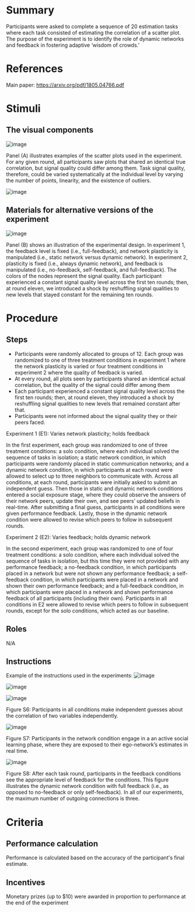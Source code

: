 # Summary
Participants were asked to complete a sequence of 20 estimation tasks where each task consisted of estimating the correlation of a scatter plot. The purpose of the experiment is to identify the role of dynamic networks and feedback in fostering adaptive ‘wisdom of crowds.’

# References
Main paper: https://arxiv.org/pdf/1805.04766.pdf

# Stimuli
## The visual components
![image](https://user-images.githubusercontent.com/74941183/153737967-e026c4e4-fd6a-47d8-9d71-cd69a364eba6.png)

Panel (A) illustrates examples of the scatter plots used in the experiment. For any given round, all participants saw plots that shared an identical true correlation, but signal quality could differ among them. Task signal quality, therefore, could be varied systematically at the individual level by varying the number of points, linearity, and the existence of outliers.

![image](https://user-images.githubusercontent.com/74941183/153737973-f6ee59cd-41e1-4371-891c-2d2dca99c13e.png)

## Materials for alternative versions of the experiment 
![image](https://user-images.githubusercontent.com/74941183/153737949-c2b1193e-e3fe-4c61-8f1a-3867e2d3fb8d.png)

Panel (B) shows an illustration of the experimental design. In experiment 1, the feedback level is fixed (i.e., full-feedback), and network plasticity is manipulated (i.e., static network versus dynamic network). In experiment 2, plasticity is fixed (i.e., always dynamic network), and feedback is manipulated (i.e., no-feedback, self-feedback, and full-feedback). The colors of the nodes represent the signal quality. Each participant experienced a constant signal quality level across the first ten rounds; then, at round eleven, we introduced a shock by reshuffling signal qualities to new levels that stayed constant for the remaining ten rounds.

# Procedure
## Steps
- Participants were randomly allocated to groups of 12. Each group was randomized to one of three treatment conditions in experiment 1 where the network plasticity is varied or four treatment conditions in experiment 2 where the quality of feedback is varied.
- At every round, all plots seen by participants shared an identical actual correlation, but the quality of the signal could differ among them
- Each participant experienced a constant signal quality level across the first ten rounds; then, at round eleven, they introduced a shock by reshuffling signal qualities to new levels that remained constant after that.
- Participants were not informed about the signal quality they or their peers faced.

Experiment 1 (E1): Varies network plasticity; holds feedback

In the first experiment, each group was randomized to one of three treatment conditions: a solo condition, where each individual solved the sequence of tasks in isolation; a static network condition, in which participants were randomly placed in static communication networks; and a dynamic network condition, in which participants at each round were allowed to select up to three neighbors to communicate with. Across all conditions, at each round, participants were initially asked to submit an independent guess. Then those in static and dynamic network conditions entered a social exposure stage, where they could observe the answers of their network peers, update their own, and see peers’ updated beliefs in real-time. After submitting a final guess, participants in all conditions were given performance feedback. Lastly, those in the dynamic network condition were allowed to revise which peers to follow in subsequent rounds.

Experiment 2 (E2): Varies feedback; holds dynamic network

In the second experiment, each group was randomized to one of four treatment conditions: a solo condition, where each individual solved the sequence of tasks in isolation, but this time they were not provided with any performance feedback; a no-feedback condition, in which participants placed in a network but were not shown any performance feedback; a self-feedback condition, in which participants were placed in a network and shown their own performance feedback; and a full-feedback condition, in which participants were placed in a network and shown performance feedback of all participants (including their own). Participants in all conditions in E2 were allowed to revise which peers to follow in subsequent rounds, except for the solo conditions, which acted as our baseline.

## Roles 
N/A

## Instructions
Example of the instructions used in the experiments:
![image](https://user-images.githubusercontent.com/74941183/153737976-c66f9ff2-9a3b-4779-ad64-1454d2d41325.png)

![image](https://user-images.githubusercontent.com/74941183/153737981-29e5787e-8861-4731-8a56-367eb2897b6a.png)

![image](https://user-images.githubusercontent.com/74941183/153737986-3997085a-044d-4f5e-90a9-8a03040210fe.png)

Figure S6: Participants in all conditions make independent guesses about the correlation of two variables independently.

![image](https://user-images.githubusercontent.com/74941183/153737998-4a5f0cce-14d8-4029-b039-1a73851904ff.png)

Figure S7: Participants in the network condition engage in a an active social learning phase, where they are exposed to their ego-network’s estimates in real time.

![image](https://user-images.githubusercontent.com/74941183/153738003-bc23eafd-8e9d-438d-8e20-53e9fd317c67.png)

Figure S8: After each task round, participants in the feedback conditions see the appropriate level of feedback for the conditions. This figure illustrates the dynamic network condition with full feedback (i.e., as opposed to no-feedback or only self-feedback). In all of our experiments, the maximum number of outgoing connections is three.

# Criteria
## Performance calculation
Performance is calculated based on the accuracy of the participant's final estimate.

## Incentives
Monetary prizes (up to $10) were awarded in proportion to performance at the end of the experiment
